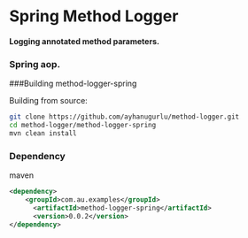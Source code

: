 # Spring Method Logger 

#### Logging annotated method parameters. 

### Spring aop.

 
###Building method-logger-spring

Building from source:

```sh
git clone https://github.com/ayhanugurlu/method-logger.git
cd method-logger/method-logger-spring
mvn clean install
```



### Dependency

maven
```xml
<dependency>
  	<groupId>com.au.examples</groupId>
	  <artifactId>method-logger-spring</artifactId>
	  <version>0.0.2</version>
</dependency>
```
